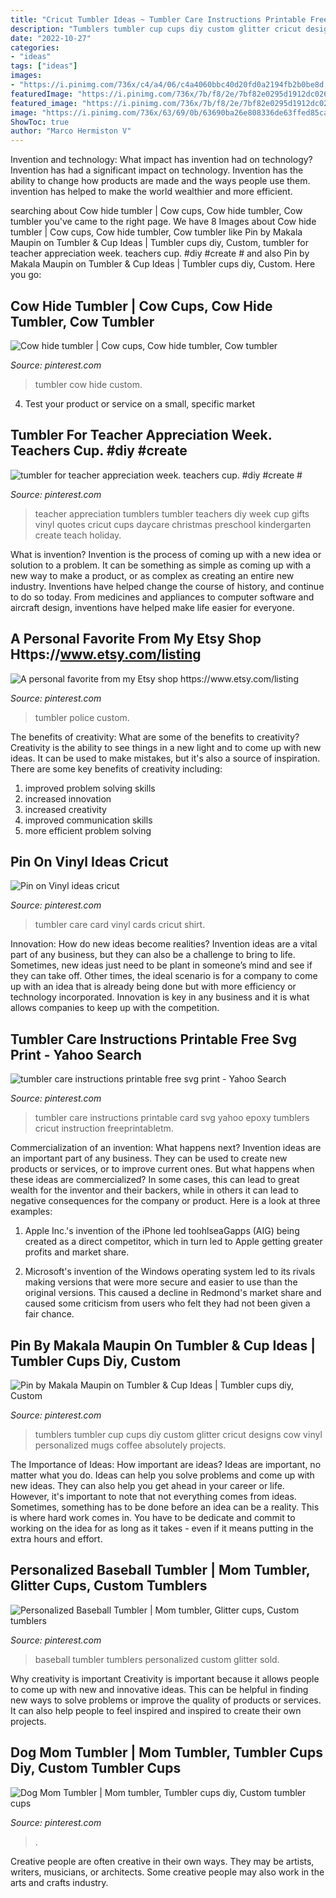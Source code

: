 ```yaml
---
title: "Cricut Tumbler Ideas ~ Tumbler Care Instructions Printable Free Svg Print"
description: "Tumblers tumbler cup cups diy custom glitter cricut designs cow vinyl personalized mugs coffee absolutely projects"
date: "2022-10-27"
categories:
- "ideas"
tags: ["ideas"]
images:
- "https://i.pinimg.com/736x/c4/a4/06/c4a4060bbc40d20fd0a2194fb2b0be8d.jpg"
featuredImage: "https://i.pinimg.com/736x/7b/f8/2e/7bf82e0295d1912dc02696229f60788b.jpg"
featured_image: "https://i.pinimg.com/736x/7b/f8/2e/7bf82e0295d1912dc02696229f60788b.jpg"
image: "https://i.pinimg.com/736x/63/69/0b/63690ba26e808336de63ffed85ca383c.jpg"
ShowToc: true
author: "Marco Hermiston V"
---
```



Invention and technology: What impact has invention had on technology?
Invention has had a significant impact on technology. Invention has the ability to change how products are made and the ways people use them. invention has helped to make the world wealthier and more efficient.

	

		
searching about Cow hide tumbler | Cow cups, Cow hide tumbler, Cow tumbler you've came to the right page. We have 8 Images about Cow hide tumbler | Cow cups, Cow hide tumbler, Cow tumbler like Pin by Makala Maupin on Tumbler &amp; Cup Ideas | Tumbler cups diy, Custom, tumbler for teacher appreciation week. teachers cup. #diy #create # and also Pin by Makala Maupin on Tumbler &amp; Cup Ideas | Tumbler cups diy, Custom. Here you go:
		
    
## Cow Hide Tumbler | Cow Cups, Cow Hide Tumbler, Cow Tumbler

<img loading=lazy src="https://i.pinimg.com/736x/13/31/e4/1331e4579dbeb687a6a50a0f4d057f06.jpg" onerror="this.onerror=null;this.src='https://tse3.mm.bing.net/th?id=OIP.GiGr22f15jGIW0vOe9L1bQHaPo&amp;pid=15.1';" alt="Cow hide tumbler | Cow cups, Cow hide tumbler, Cow tumbler">

_Source: pinterest.com_

>tumbler cow hide custom. 

	

4. Test your product or service on a small, specific market

    
## Tumbler For Teacher Appreciation Week. Teachers Cup. #diy #create #

<img loading=lazy src="https://i.pinimg.com/736x/5b/a7/51/5ba751d4131ff7fc369a1a5c55110d0c--teacher-appreciation-tumblers.jpg" onerror="this.onerror=null;this.src='https://tse3.mm.bing.net/th?id=OIP.ZgXsYLyslDNpRy2_3x0YagHaLH&amp;pid=15.1';" alt="tumbler for teacher appreciation week. teachers cup. #diy #create #">

_Source: pinterest.com_

>teacher appreciation tumblers tumbler teachers diy week cup gifts vinyl quotes cricut cups daycare christmas preschool kindergarten create teach holiday. 

	

What is invention?
Invention is the process of coming up with a new idea or solution to a problem. It can be something as simple as coming up with a new way to make a product, or as complex as creating an entire new industry. Inventions have helped change the course of history, and continue to do so today. From medicines and appliances to computer software and aircraft design, inventions have helped make life easier for everyone.

    
## A Personal Favorite From My Etsy Shop Https://www.etsy.com/listing

<img loading=lazy src="https://i.pinimg.com/736x/81/75/b3/8175b37afa451b908bcef5c012544c74.jpg" onerror="this.onerror=null;this.src='https://tse4.mm.bing.net/th?id=OIP.kSM6XHvD8RcXCf5MAoFr1QHaNK&amp;pid=15.1';" alt="A personal favorite from my Etsy shop https://www.etsy.com/listing">

_Source: pinterest.com_

>tumbler police custom. 

	

The benefits of creativity: What are some of the benefits to creativity?
Creativity is the ability to see things in a new light and to come up with new ideas. It can be used to make mistakes, but it's also a source of inspiration. There are some key benefits of creativity including: 
1. improved problem solving skills 
2. increased innovation 
3. increased creativity 
4. improved communication skills 
5. more efficient problem solving 

    
## Pin On Vinyl Ideas Cricut

<img loading=lazy src="https://i.pinimg.com/736x/c4/a4/06/c4a4060bbc40d20fd0a2194fb2b0be8d.jpg" onerror="this.onerror=null;this.src='https://tse4.mm.bing.net/th?id=OIP.5p2rfOuIe6OS10I7p1qWCwHaHa&amp;pid=15.1';" alt="Pin on Vinyl ideas cricut">

_Source: pinterest.com_

>tumbler care card vinyl cards cricut shirt. 

	

Innovation: How do new ideas become realities?
Invention ideas are a vital part of any business, but they can also be a challenge to bring to life. Sometimes, new ideas just need to be plant in someone’s mind and see if they can take off. Other times, the ideal scenario is for a company to come up with an idea that is already being done but with more efficiency or technology incorporated. Innovation is key in any business and it is what allows companies to keep up with the competition.

    
## Tumbler Care Instructions Printable Free Svg Print - Yahoo Search

<img loading=lazy src="https://i.pinimg.com/736x/f9/cb/e7/f9cbe7940d2d35c849681fbd4b6ed943.jpg" onerror="this.onerror=null;this.src='https://tse1.mm.bing.net/th?id=OIP.O5FZiQvlh7QbeYqR4n1hvwAAAA&amp;pid=15.1';" alt="tumbler care instructions printable free svg print - Yahoo Search">

_Source: pinterest.com_

>tumbler care instructions printable card svg yahoo epoxy tumblers cricut instruction freeprintabletm. 

	

Commercialization of an invention: What happens next?
Invention ideas are an important part of any business. They can be used to create new products or services, or to improve current ones. But what happens when these ideas are commercialized? In some cases, this can lead to great wealth for the inventor and their backers, while in others it can lead to negative consequences for the company or product. Here is a look at three examples:
1. Apple Inc.'s invention of the iPhone led toohlseaGapps (AIG) being created as a direct competitor, which in turn led to Apple getting greater profits and market share.

2. Microsoft's invention of the Windows operating system led to its rivals making versions that were more secure and easier to use than the original versions. This caused a decline in Redmond's market share and caused some criticism from users who felt they had not been given a fair chance.

    
## Pin By Makala Maupin On Tumbler &amp; Cup Ideas | Tumbler Cups Diy, Custom

<img loading=lazy src="https://i.pinimg.com/736x/63/69/0b/63690ba26e808336de63ffed85ca383c.jpg" onerror="this.onerror=null;this.src='https://tse4.mm.bing.net/th?id=OIP.kRY4nNiY-eIkqb7nu_KWnwHaLQ&amp;pid=15.1';" alt="Pin by Makala Maupin on Tumbler &amp; Cup Ideas | Tumbler cups diy, Custom">

_Source: pinterest.com_

>tumblers tumbler cup cups diy custom glitter cricut designs cow vinyl personalized mugs coffee absolutely projects. 

	

The Importance of Ideas: How important are ideas?
Ideas are important, no matter what you do. Ideas can help you solve problems and come up with new ideas. They can also help you get ahead in your career or life.
However, it's important to note that not everything comes from ideas. Sometimes, something has to be done before an idea can be a reality. This is where hard work comes in. You have to be dedicate and commit to working on the idea for as long as it takes - even if it means putting in the extra hours and effort.

    
## Personalized Baseball Tumbler | Mom Tumbler, Glitter Cups, Custom Tumblers

<img loading=lazy src="https://i.pinimg.com/736x/60/e1/1b/60e11b2155bc73968b49af56cd85142e.jpg" onerror="this.onerror=null;this.src='https://tse2.mm.bing.net/th?id=OIP.lWKzd6h3uLwBP5AV3oY4fwHaJ3&amp;pid=15.1';" alt="Personalized Baseball Tumbler | Mom tumbler, Glitter cups, Custom tumblers">

_Source: pinterest.com_

>baseball tumbler tumblers personalized custom glitter sold. 

	

Why creativity is important
Creativity is important because it allows people to come up with new and innovative ideas. This can be helpful in finding new ways to solve problems or improve the quality of products or services. It can also help people to feel inspired and inspired to create their own projects.

    
## Dog Mom Tumbler | Mom Tumbler, Tumbler Cups Diy, Custom Tumbler Cups

<img loading=lazy src="https://i.pinimg.com/736x/7b/f8/2e/7bf82e0295d1912dc02696229f60788b.jpg" onerror="this.onerror=null;this.src='https://tse3.mm.bing.net/th?id=OIP.xM6v-ST_hBpwNqZ6ZYuR0gHaJ3&amp;pid=15.1';" alt="Dog Mom Tumbler | Mom tumbler, Tumbler cups diy, Custom tumbler cups">

_Source: pinterest.com_

>. 

	

Creative people are often creative in their own ways. They may be artists, writers, musicians, or architects. Some creative people may also work in the arts and crafts industry.

